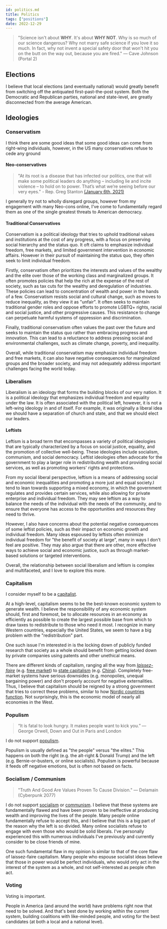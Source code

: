 ```yaml
---
id: politics.md
title: Politics
tags: ["positions"]
date: 2022-12-29
---
```


> "Science isn't about **WHY**. It's about **WHY NOT**. Why is so much of our
> science dangerous? Why not marry safe science if you love it so much. In fact,
> why not invent a special safety door that won't hit you on the butt on the way
> out, because you are fired." — Cave Johnson (Portal 2)

## Elections

I believe that local elections (and eventually national) would greatly benefit
from switching off the antiquated first-past-the-post system. Both the
Democratic and Republican parties, national and state-level, are greatly
disconnected from the average American.

## Ideologies

### Conservatism

I think there are some good ideas that some good ideas can come from right-wing
individuals, however, in the US many conservatives refuse to cede any ground

#### Neo-conservatives

> "At its root is a disease that has infected our politics, one that will make
> some political leaders do anything – including lie and incite violence – to
> hold on to power. That’s what we’re seeing before our very eyes." - Rep. Greg
> Stanton [(January 6th, 2021)](https://www.youtube.com/watch?v=PAQY8U6goEw)

I generally try not to wholly disregard groups, however from my engagement with
many Neo-cons online, I've come to fundamentally regard them as one of the
single greatest threats to American democracy.

#### Traditional Conservatives

Conservatism is a political ideology that tries to uphold traditional values and
institutions at the cost of any progress, with a focus on preserving social
hierarchy and the status quo. It oft claims to emphasize individual freedom,
free markets, and limited government intervention in economic affairs. However
in their pursuit of maintaining the status quo, they often seek to limit
individual freedom.

Firstly, conservatism often prioritizes the interests and values of the wealthy
and the elite over those of the working class and marginalized groups. It often
promotes policies that help the rich at the expense of the rest of society, such
as tax cuts for the wealthy and deregulation of industries. These policies can
lead to concentration of wealth and power in the hands of a few. Conservatism
resists social and cultural change, such as moves to reduce inequality, as they
view it as "unfair". It often seeks to maintain traditional gender roles and
oppose efforts to promote LGBTQ+ rights, racial and social justice, and other
progressive causes. This resistance to change can perpetuate harmful systems of
oppression and discrimination.

Finally, traditional conservatism often values the past over the future and
seeks to maintain the status quo rather than embracing progress and innovation.
This can lead to a reluctance to address pressing social and environmental
challenges, such as climate change, poverty, and inequality.

Overall, while traditional conservatism may emphasize individual freedom and
free markets, it can also have negative consequences for marginalized groups and
the broader society, and may not adequately address important challenges facing
the world today.

### Liberalism

Liberalism is an ideology that forms the building blocks of our very nation. It
is a political ideology that emphasizes individual freedom and equality under
the law. It is often associated with the political left, however, it is not a
left-wing ideology in and of itself. For example, it was originally a liberal
idea we should have a separation of church and state, and that we should elect
our leaders.

#### Leftists

Leftism is a broad term that encompasses a variety of political ideologies that
are typically characterized by a focus on social justice, equality, and the
promotion of collective well-being. These ideologies include socialism,
communism, and social democracy. Leftist ideologies often advocate for the
government to play a larger role in redistributing wealth and providing social
services, as well as promoting workers' rights and protections.

From my social liberal perspective, leftism is a means of addressing social and
economic inequalities and promoting a more just and equal society.I tend to lean
towards supporting a mixed economy, in which the government regulates and
provides certain services, while also allowing for private enterprise and
individual freedom. They may see leftism as a way to balance the needs of the
individual with the needs of the community, and to ensure that everyone has
access to the opportunities and resources they need to thrive.

However, I also have concerns about the potential negative consequences of some
leftist policies, such as their impact on economic growth and individual
freedom. Many ideas espoused by leftists often minimize individual freedom for
"the benefit of society at large", many in ways I don't feel are positive. They
may also argue that there are other, more effective ways to achieve social and
economic justice, such as through market-based solutions or targeted
interventions.

Overall, the relationship between social liberalism and leftism is complex and
multifaceted, and I love to explore this more.

### Capitalism

I consider myself to be a
[capitalist](https://en.wikipedia.org/wiki/Capitalism).

At a high-level, capitalism seems to be the best-known economic system to
generate wealth. I believe the responsibility of any economic system should,
first and foremost, be to allocate resources in an economy as efficiently as
possible to create the largest possible base from which to draw taxes to
redistribute to those who need it most. I recognize in many Western countries,
especially the United States, we seem to have a big problem with the
"redistribution" part.

One such issue I'm interested in is the locking down of publicly funded research
that society as a whole should benefit from getting locked down by private
companies using patents and other unethical means.

There are different kinds of capitalism, ranging all the way from
_[laissez-faire](https://en.wikipedia.org/wiki/Laissez-faire)_ (e.g.
[free market](https://en.wikipedia.org/wiki/Free_market)) to
[state capitalism](https://en.wikipedia.org/wiki/State_capitalism) (e.g.
[China](https://en.wikipedia.org/wiki/State_capitalism#Mainland_China)).
Completely free-market systems have serious downsides (e.g. monopolies, unequal
bargaining power) and don't properly account for negative externalities. Thus, I
believe that capitalism should be reigned by a strong government that tries to
correct these problems, similar to how
[Nordic countries function](https://en.wikipedia.org/wiki/Nordic_model). Not
surprisingly, this is the economic model of nearly all economies in the West.

### Populism

> “It is fatal to look hungry. It makes people want to kick you.” ― George
> Orwell, Down and Out in Paris and London

I do not support [populism](https://en.wikipedia.org/wiki/Populism).

Populism is usually defined as "the people" versus "the elites." This happens on
both the right (e.g. the alt-right & Donald Trump) and the left (e.g.
Bernie-or-busters, or online socialists). Populism is powerful because it feeds
off negative emotions, but is often not based on facts.

### Socialism / Communism

> "Truth And Good Are Values Proven To Cause Division." — Delamain
> (Cyberpunk 2077)

I do not support [socialism](https://en.wikipedia.org/wiki/Socialism) or
[communism](https://en.wikipedia.org/wiki/Communism). I believe that these
systems are fundamentally flawed and have been proven to be ineffective at
producing wealth and improving the lives of the people. Many people online
fundamentally refuse to accept this, and I believe that this is a big part of
the reason why the left is so divided. Many online socialists refuse to engage
with even those who would be solid liberals. I've personally experienced this
with numerous individuals I've previously and currently consider to be close
friends of mine.

One such fundamental flaw in my opinion is similar to that of the core flaw of
laissez-faire capitalism. Many people who espouse socialist ideas believe that
those in power would be perfect individuals, who would only act in the interest
of the system as a whole, and not self-interested as people often act.

### Voting

Voting is important.

People in America (and around the world) have problems right now that need to be
solved. And that's best done by working within the current system, building
coalitions with like-minded people, and voting for the best candidates (at both
a local and a national level).
